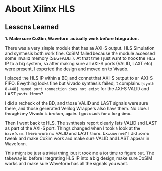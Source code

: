 # About Xilinx HLS

## Lessons Learned

__1. Make sure CoSim, Waveform actually work before Integration.__

There was a very simple module that has an AXI-S output. HLS Simulation and synthesis
both work fine. CoSIM failed because the module accessed some invalid memory (SEGFAULT).
At that time I just want to hook the HLS IP to a big system, so after making sure
all AXI-S ports (VALID, LAST etc) were present, I exported the design and moved on to Vivado.

I placed the HLS IP within a BD, and connet that AXI-S output to an AXI-S FIFO.
Eveything looks fine but Vivado synthesis failed, it complains
`[synth 8-448] named port connection does not exist` for the AXI-S VALID and LAST ports. Hmm?

I did a recheck of the BD, and those VALID and LAST signals were sure there, and those
generated Verilog Wrappers also have them.
No clue. I thought my Vivado is broken, again. I got stuck for a long time.

Then I went back to HLS. The synthesis report clearly lists VALID and LAST as part
of the AXI-S port. Things changed when I took a look at the `Waveform`. There were
no VALID and LAST there. Excuse me? I did some tweak and make CoSim work and make
sure VALID and LAST appear in Waveform.

This might be just a trivial thing, but it took me a lot time to figure out.
The takeway is: before integrating HLS IP into a big design,
make sure CoSIM works and make sure Waveform has all the signals you want.
